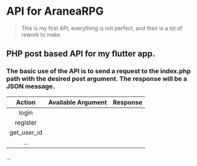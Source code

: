# API for AraneaRPG
> This is my first API, everything is not perfect, and their is a lot of rework to make

## PHP post based API for my flutter app.

### The basic use of the API is to send a request to the index.php path with the desired post argument. The response will be a JSON message.

| Action | Available Argument | Response |
|:-----:|:-----:|:-----:|
|login|||
|register|||
|get_user_id|||
|...|||

...
